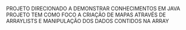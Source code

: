 PROJETO DIRECIONADO A DEMONSTRAR CONHECIMENTOS EM JAVA
PROJETO TEM COMO FOCO A CRIAÇÃO DE MAPAS ATRAVÉS DE ARRAYLISTS E MANIPULAÇÃO DOS DADOS CONTIDOS NA ARRAY
